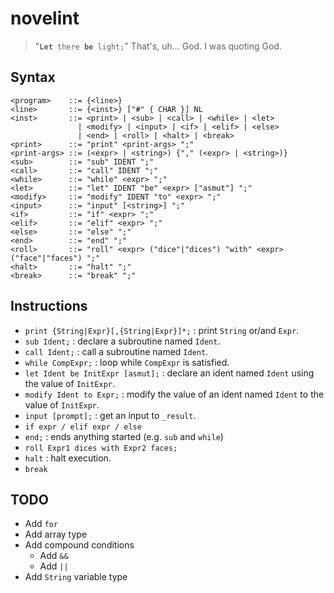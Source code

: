 # novelint

> "<code><b>Let</b> there <b>be</b> light;</code>" That's, uh... God. I was quoting God.

## Syntax

```
<program>    ::= {<line>}
<line>       ::= {<inst>} ["#" { CHAR }] NL
<inst>       ::= <print> | <sub> | <call> | <while> | <let>
               | <modify> | <input> | <if> | <elif> | <else>
               | <end> | <roll> | <halt> | <break>
<print>      ::= "print" <print-args> ";"
<print-args> ::= (<expr> | <string>) {"," (<expr> | <string>)}
<sub>        ::= "sub" IDENT ";"
<call>       ::= "call" IDENT ";"
<while>      ::= "while" <expr> ";"
<let>        ::= "let" IDENT "be" <expr> ["asmut"] ";"
<modify>     ::= "modify" IDENT "to" <expr> ";"
<input>      ::= "input" [<string>] ";"
<if>         ::= "if" <expr> ";"
<elif>       ::= "elif" <expr> ";"
<else>       ::= "else" ";"
<end>        ::= "end" ";"
<roll>       ::= "roll" <expr> ("dice"|"dices") "with" <expr> ("face"|"faces") ";"
<halt>       ::= "halt" ";"
<break>      ::= "break" ";"
```

## Instructions
- `print {String|Expr}[,{String|Expr}]*;` : print `String` or/and `Expr`.
- `sub Ident;` : declare a subroutine named `Ident`.
- `call Ident;` : call a subroutine named `Ident`.
- `while CompExpr;` : loop while `CompExpr` is satisfied.
- `let Ident be InitExpr [asmut];` : declare an ident named `Ident` using the value of `InitExpr`.
- `modify Ident to Expr;` : modify the value of an ident named `Ident` to the value of `InitExpr`.
- `input [prompt];` : get an input to `_result`.
- `if expr / elif expr / else`
- `end;` : ends anything started (e.g. `sub` and `while`)
- `roll Expr1 dices with Expr2 faces;`
- `halt` : halt execution.
- `break`

## TODO
- Add `for`
- Add array type
- Add compound conditions
    - Add `&&`
    - Add `||`
- Add `String` variable type
